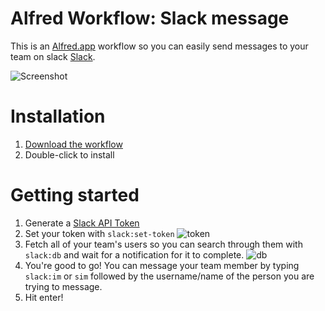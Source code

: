 Alfred Workflow: Slack message
==============================

This is an [Alfred.app](http://www.alfredapp.com/) workflow so you can easily send messages to your team on slack [Slack](https://slack.com).

![Screenshot](http://f.cl.ly/items/38250E3D1H0T352t0m07/Image%202014-11-04%20at%2011.26.04%20AM.png)

Installation
============
1. [Download the workflow](https://github.com/tyke/alfred-slack-workflow/raw/master/slack.alfredworkflow)
2. Double-click to install

Getting started
===============
1. Generate a [Slack API Token](https://api.slack.com/#auth)
2. Set your token with `slack:set-token` ![token](http://cl.ly/image/1F1U340X180f/Image%202014-11-04%20at%2011.33.04%20AM.png)
3. Fetch all of your team's users so you can search through them with `slack:db` and wait for a notification for it to complete. ![db](http://cl.ly/image/0t3C2A422U3w/Image%202014-11-04%20at%2011.34.28%20AM.png)
4. You're good to go! You can message your team member by typing `slack:im` or `sim` followed by the username/name of the person you are trying to message.
5. Hit enter!

